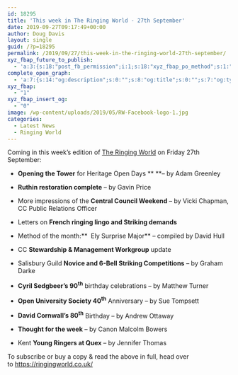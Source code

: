 ```yaml
---
id: 18295
title: 'This week in The Ringing World - 27th September'
date: 2019-09-27T09:17:49+00:00
author: Doug Davis
layout: single
guid: /?p=18295
permalink: /2019/09/27/this-week-in-the-ringing-world-27th-september/
xyz_fbap_future_to_publish:
  - 'a:3:{s:18:"post_fb_permission";i:1;s:18:"xyz_fbap_po_method";s:1:"2";s:16:"xyz_fbap_message";s:62:"News item added to the CCCBR website: {POST_TITLE} {PERMALINK}";}'
complete_open_graph:
  - 'a:7:{s:14:"og:description";s:0:"";s:8:"og:title";s:0:"";s:7:"og:type";s:0:"";s:12:"twitter:card";s:7:"summary";s:15:"twitter:creator";s:0:"";s:19:"twitter:description";s:0:"";s:8:"og:image";s:5:"17238";}'
xyz_fbap:
  - "1"
xyz_fbap_insert_og:
  - "0"
image: /wp-content/uploads/2019/05/RW-Facebook-logo-1.jpg
categories:
  - Latest News
  - Ringing World
---
```

Coming in this week’s edition of <a href="https://www.ringingworld.co.uk/" target="_blank" rel="noopener noreferrer">The Ringing World</a> on Friday 27th September:

+ **Opening the Tower** for Heritage Open Days ** **– by Adam Greenley

+ **Ruthin restoration complete** – by Gavin Price

+ More impressions of the **Central Council Weekend** – by Vicki Chapman, CC Public Relations Officer

+ Letters on **French ringing lingo and Striking demands**

+ Method of the month:**  Ely Surprise Major** – compiled by David Hull

+ CC **Stewardship & Management Workgroup** update

+ Salisbury Guild  **Novice and 6-Bell Striking Competitions** – by Graham Darke

+ **Cyril Sedgbeer’s 90<sup>th</sup>** birthday celebrations – by Matthew Turner

+ **Open University Society 40<sup>th</sup>** Anniversary – by Sue Tompsett

+ **David Cornwall’s 80<sup>th</sup>** Birthday – by Andrew Ottaway

+ **Thought for the week** – by Canon Malcolm Bowers

+ Kent **Young Ringers at Quex** – by Jennifer Thomas

To subscribe or buy a copy & read the above in full, head over to <a href="https://ringingworld.co.uk/" target="_blank" rel="noopener noreferrer">https://ringingworld.co.uk/</a>
